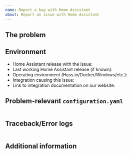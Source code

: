 ```yaml
---
name: Report a bug with Home Assistant 
about: Report an issue with Home Assistant
---
```

<!-- READ THIS FIRST:
- If you need additional help with this template, please refer to https://www.home-assistant.io/help/reporting_issues/
- Make sure you are running the latest version of Home Assistant before reporting an issue: https://github.com/home-assistant/home-assistant/releases
- Do not report issues for integrations if you are using custom components or integrations.
- Provide as many details as possible. Paste logs, configuration samples and code into the backticks.
DO NOT DELETE ANY TEXT from this template! Otherwise, your issue may be closed without comment.
-->
## The problem
<!-- 
    Describe the issue you are experiencing here to communicate to the
    maintainers. Tell us what you were trying to do and what happened instead.
-->


## Environment
<!--
    Provide details about the versions you are using, which helps us reproducing
    and finding the issue quicker. Version information is found in the
    Home Assistant frontend: Developer tools -> Info.
-->

- Home Assistant release with the issue: 
- Last working Home Assistant release (if known): 
- Operating environment (Hass.io/Docker/Windows/etc.): 
- Integration causing this issue: 
- Link to integration documentation on our website: 

## Problem-relevant `configuration.yaml`
<!--
  An example configuration that caused the problem for you. Fill this out even
  if it seems unimportant to you. Please be sure to remove personal information
  like passwords, private URLs and other credentials.
-->

```yaml

```

## Traceback/Error logs
<!--
    If you come across any trace or error logs, please provide them.
-->

```txt

```

## Additional information

